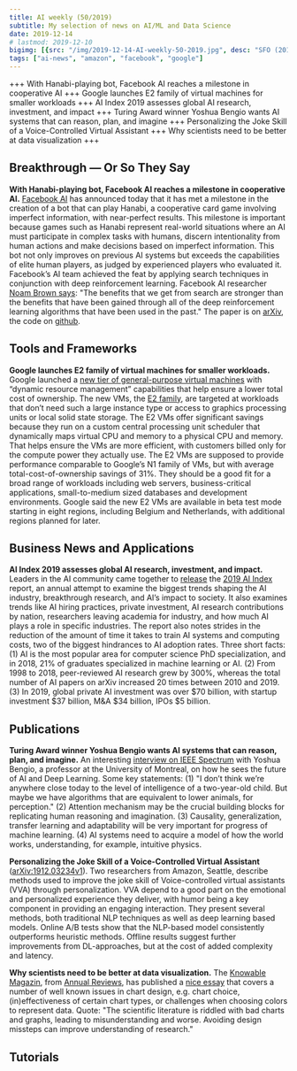 ```yaml
---
title: AI weekly (50/2019)
subtitle: My selection of news on AI/ML and Data Science
date: 2019-12-14
# lastmod: 2019-12-10
bigimg: [{src: "/img/2019-12-14-AI-weekly-50-2019.jpg", desc: "SFO (2017)"}]
tags: ["ai-news", "amazon", "facebook", "google"]
---
```


+++ With Hanabi-playing bot, Facebook AI reaches a milestone in cooperative AI +++ Google launches E2 family of virtual machines for smaller workloads +++ AI Index 2019 assesses global AI research, investment, and impact +++ Turing Award winner Yoshua Bengio wants AI systems that can reason, plan, and imagine +++ Personalizing the Joke Skill of a Voice-Controlled Virtual Assistant +++ Why scientists need to be better at data visualization +++
 
<!--more-->

## Breakthrough &mdash; Or So They Say

**With Hanabi-playing bot, Facebook AI reaches a milestone in cooperative AI.** [Facebook AI](https://ai.facebook.com/blog/building-ai-that-can-master-complex-cooperative-games-with-hidden-information/) has announced today that it has met a milestone in the creation of a bot that can play Hanabi, a cooperative card game involving imperfect information, with near-perfect results. This milestone is important because games such as Hanabi represent real-world situations where an AI must participate in complex tasks with humans, discern intentionality from human actions and make decisions based on imperfect information. This bot not only improves on previous AI systems but exceeds the capabilities of elite human players, as judged by experienced players who evaluated it. Facebook’s AI team achieved the feat by applying search techniques in conjunction with deep reinforcement learning. Facebook AI researcher [Noam Brown says](https://venturebeat.com/2019/12/06/facebooks-hanabi-playing-ai-achieves-state-of-the-art-results/): "The benefits that we get from search are stronger than the benefits that have been gained through all of the deep reinforcement learning algorithms that have been used in the past." The paper is on [arXiv](https://arxiv.org/abs/1912.02318), the code on [github](https://github.com/facebookresearch/Hanabi_SPARTA).


## Tools and Frameworks

**Google launches E2 family of virtual machines for smaller workloads.** Google launched a [new tier of general-purpose virtual machines](https://siliconangle.com/2019/12/11/google-launches-e2-family-virtual-machines-smaller-workloads/) with “dynamic resource management” capabilities that help ensure a lower total cost of ownership. The new VMs, the [E2 family](https://cloud.google.com/compute/vm-instance-pricing#e2_predefined), are targeted at workloads that don’t need such a large instance type or access to graphics processing units or local solid state storage. The E2 VMs offer significant savings because they run on a custom central processing unit scheduler that dynamically maps virtual CPU and memory to a physical CPU and memory. That helps ensure the VMs are more efficient, with customers billed only for the compute power they actually use. The E2 VMs are supposed to provide performance comparable to Google’s N1 family of VMs, but with average total-cost-of-ownership savings of 31%. They should be a good fit for a broad range of workloads including web servers, business-critical applications, small-to-medium sized databases and development environments. Google said the new E2 VMs are available in beta test mode starting in eight regions, including Belgium and Netherlands, with additional regions planned for later.


 


## Business News and Applications

**AI Index 2019 assesses global AI research, investment, and impact.** Leaders in the AI community came together to [release](https://venturebeat.com/2019/12/11/ai-index-2019-assesses-global-ai-research-investment-and-impact/) the [2019 AI Index](https://hai.stanford.edu/ai-index/2019) report, an annual attempt to examine the biggest trends shaping the AI industry, breakthrough research, and AI’s impact to society. It also examines trends like AI hiring practices, private investment, AI research contributions by nation, researchers leaving academia for industry, and how much AI plays a role in specific industries. The report also notes strides in the reduction of the amount of time it takes to train AI systems and computing costs, two of the biggest hindrances to AI adoption rates. Three short facts: (1) AI is the most popular area for computer science PhD specialization, and in 2018, 21% of graduates specialized in machine learning or AI. (2) From 1998 to 2018, peer-reviewed AI research grew by 300%, whereas the total number of AI papers on arXiv increased 20 times between 2010 and 2019. (3) In 2019, global private AI investment was over $70 billion, with startup investment $37 billion, M&A $34 billion, IPOs $5 billion. 


## Publications

**Turing Award winner Yoshua Bengio wants AI systems that can reason, plan, and imagine.** An interesting [interview on IEEE Spectrum](https://spectrum.ieee.org/tech-talk/robotics/artificial-intelligence/yoshua-bengio-revered-architect-of-ai-has-some-ideas-about-what-to-build-next) with Yoshua Bengio, a professor at the University of Montreal, on how he sees the future of AI and Deep Learning. Some key statements: (1) "I don’t think we’re anywhere close today to the level of intelligence of a two-year-old child. But maybe we have algorithms that are equivalent to lower animals, for perception." (2) Attention mechanism may be the crucial building blocks for replicating human reasoning and imagination. (3) Causality, generalization, transfer learning and adaptability will be very important for progress of machine learning. (4) AI systems need to acquire a model of how the world works, understanding, for example, intuitive physics.


**Personalizing the Joke Skill of a Voice-Controlled Virtual Assistant** ([arXiv:1912.03234v1](https://arxiv.org/abs/1912.03234)). Two researchers from Amazon, Seattle, describe methods used to improve the joke skill of Voice-controlled virtual assistants (VVA) through personalization. VVA depend to a good part on the emotional and personalized experience they deliver, with humor being a key component in providing an engaging interaction. They present several methods, both traditional NLP techniques as well as deep learning based models. Online A/B tests show that the NLP-based model consistently outperforms heuristic methods. Offline results suggest further improvements from DL-approaches, but at the cost of added complexity and latency. 


**Why scientists need to be better at data visualization.** The [Knowable Magazin](https://www.knowablemagazine.org/), from [Annual Reviews](https://www.annualreviews.org/), has published a [nice essay](https://www.knowablemagazine.org/article/mind/2019/science-data-visualization) that covers a number of well known issues in chart design, e.g. chart choice, (in)effectiveness of certain chart types, or challenges when choosing colors to represent data. Quote: "The scientific literature is riddled with bad charts and graphs, leading to misunderstanding and worse. Avoiding design missteps can improve understanding of research."



## Tutorials

